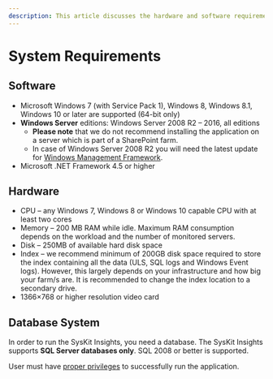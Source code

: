 ```yaml
---
description: This article discusses the hardware and software requirements that are necessary in order to install the SysKit Insights.
---
```


# System Requirements

## Software

* Microsoft Windows 7 \(with Service Pack 1\), Windows 8, Windows 8.1, Windows 10 or later are supported \(64-bit only\)
* **Windows Server** editions: Windows Server 2008 R2 – 2016, all editions
  * **Please note** that we do not recommend installing the application on a server which is part of a SharePoint farm.
  * In case of Windows Server 2008 R2 you will need the latest update for [Windows Management Framework](https://www.microsoft.com/en-us/download/details.aspx?id=54616). 
* Microsoft .NET Framework 4.5 or higher

## Hardware

* CPU – any Windows 7, Windows 8 or Windows 10 capable CPU with at least two cores
* Memory – 200 MB RAM while idle. Maximum RAM consumption depends on the workload and the number of monitored servers. 
* Disk – 250MB of available hard disk space
* Index – we recommend minimum of 200GB disk space required to store the index containing all the data \(ULS, SQL logs and Windows Event logs\). However, this largely depends on your infrastructure and how big your farm/s are. It is recommended to change the index location to a secondary drive.
* 1366×768 or higher resolution video card

## Database System

In order to run the SysKit Insights, you need a database. The SysKit Insights supports **SQL Server databases only**. SQL 2008 or better is supported.

User must have [proper privileges](user-permissions-requirements.md) to successfully run the application.

